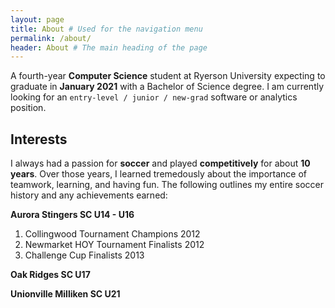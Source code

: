 ```yaml
---
layout: page
title: About # Used for the navigation menu
permalink: /about/
header: About # The main heading of the page
---
```


A fourth-year **Computer Science** student at Ryerson University expecting to graduate in **January 2021** with a Bachelor of Science degree. I am currently looking for an `entry-level / junior / new-grad` software or analytics position.

Interests
---------

I always had a passion for **soccer** and played **competitively** for about **10 years**. Over those years, I learned tremedously about the importance of teamwork, learning, and having fun. The following outlines my entire soccer history and any achievements earned:

**Aurora Stingers SC U14 - U16**
1. Collingwood Tournament Champions 2012
2. Newmarket HOY Tournament Finalists 2012
3. Challenge Cup Finalists 2013

**Oak Ridges SC U17**

**Unionville Milliken SC U21**


